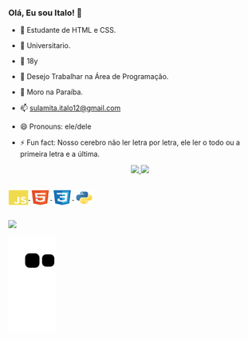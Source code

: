 ### Olá, Eu sou Italo! 👋

- 🔭 Estudante de HTML e CSS.
- 🌱 Universitario.
- 👯 18y
- 🤔 Desejo Trabalhar na Área de Programação.
- 💬 Moro na Paraíba.
- 📫 sulamita.italo12@gmail.com
- 😄 Pronouns: ele/dele
- ⚡ Fun fact: Nosso cerebro não ler letra por letra, ele ler o todo ou a primeira letra e a última.

  <div align="center">
  <a href="https://github.com/TyranoT">
  <img height="180em" src="https://github-readme-stats.vercel.app/api?username=TyranoT&show_icons=true&theme=dracula&include_all_commits=true&count_private=true"/>
  <img height="180em" src="https://github-readme-stats.vercel.app/api/top-langs/?username=TyranoT&layout=compact&langs_count=7&theme=dracula"/>
</div>
<div style="display: inline_block"><br>
  <img align="center" alt="Italo-Js" height="30" width="40" src="https://raw.githubusercontent.com/devicons/devicon/master/icons/javascript/javascript-plain.svg">
  <img align="center" alt="Italo-HTML" height="30" width="40" src="https://raw.githubusercontent.com/devicons/devicon/master/icons/html5/html5-original.svg">
  <img align="center" alt="Italo-CSS" height="30" width="40" src="https://raw.githubusercontent.com/devicons/devicon/master/icons/css3/css3-original.svg">
  <img align="center" alt="Italo-Python" height="30" width="40" src="https://raw.githubusercontent.com/devicons/devicon/master/icons/python/python-original.svg">
</div>
  
  ##
 
<div> 
  <a href="https://www.instagram.com/italo_monteiro_leite/" target="_blank"><img src="https://img.shields.io/badge/-Instagram-%23E4405F?style=for-the-badge&logo=instagram&logoColor=white" target="_blank"></a>
 
  ![Snake animation](https://github.com/rafaballerini/rafaballerini/blob/output/github-contribution-grid-snake.svg)
 
</div>
